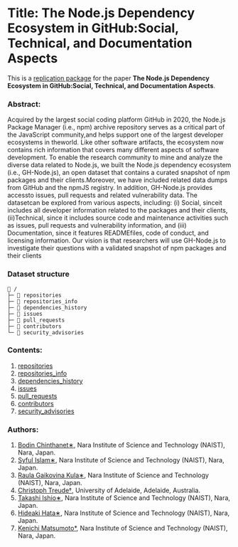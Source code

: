 # Title: The Node.js Dependency Ecosystem in GitHub:Social, Technical, and Documentation Aspects

This is a [replication package](https://github.com/NAIST-SE/GH-Node.JS.git) for the paper **The Node.js Dependency Ecosystem in GitHub:Social, Technical, and Documentation Aspects**.

### Abstract: 
Acquired   by   the   largest   social   coding   platform GitHub in 2020, the Node.js Package Manager (i.e., npm) archive repository serves as a critical part of the JavaScript community,and helps support one of the largest developer ecosystems in theworld. Like other software artifacts, the ecosystem now contains rich  information  that  covers  many  different  aspects  of  software development.  To  enable  the  research  community  to  mine  and analyze the diverse data related to Node.js, we built the Node.js dependency  ecosystem  (i.e.,  GH-Node.js),  an  open  dataset  that contains  a  curated  snapshot  of  npm  packages  and  their  clients.Moreover,  we  have  included  related  data  dumps  from  GitHub and the npmJS registry. In addition, GH-Node.js provides accessto issues, pull requests and related vulnerability data. The datasetcan be explored from various aspects, including: (i) Social, sinceit includes all developer information related to the packages and their clients, (ii)Technical, since it includes source code and maintenance  activities  such  as  issues,  pull  requests  and  vulnerability information, and (iii) Documentation, since it features READMEfiles,  code  of  conduct,  and  licensing  information.  Our  vision  is that researchers will use GH-Node.js to investigate their questions with  a  validated  snapshot  of  npm  packages  and  their  clients

### Dataset structure

```
📁 /
├─ 📁 repositories 
├─ 📁 repositories_info
├─ 📁 dependencies_history
├─ 📁 issues
├─ 📁 pull_requests
├─ 📁 contributors
└─ 📁 security_advisories
```

### Contents:
  1. [repositories](https://tinyurl.com/yynovv2w) 
  2. [repositories_info](https://tinyurl.com/yy2jf64y)
  3. [dependencies_history](https://tinyurl.com/y5pf2xr6)
  4. [issues](https://tinyurl.com/y2s3ok3w)
  5. [pull_requests](https://tinyurl.com/y4wwdsv4)
  6. [contributors](https://tinyurl.com/y5za6ols)
  7. [security_advisories](https://tinyurl.com/y3h3uy6k)


### Authors:
  1. [Bodin Chinthanet∗](https://bchinthanet.com/), Nara Institute of Science and Technology (NAIST), Nara, Japan.
  2. [Syful Islam∗](https://syful-is.github.io/), Nara Institute of Science and Technology (NAIST), Nara, Japan.
  3. [Raula Gaikovina Kula∗](https://naist-se.github.io/contents.html#members), Nara Institute of Science and Technology (NAIST), Nara, Japan.
  4. [Christoph Treude†](http://ctreude.ca/), University of Adelaide, Adelaide, Australia.
  5. [Takashi Ishio∗](https://takashi-ishio.github.io/), Nara Institute of Science and Technology (NAIST), Nara, Japan.
  6. [Hideaki Hata∗](https://hideakihata.github.io/), Nara Institute of Science and Technology (NAIST), Nara, Japan.
  7. [Kenichi Matsumoto*](http://isw3.naist.jp/Contents/Research/cs-05-en.html), Nara Institute of Science and Technology (NAIST), Nara, Japan.
